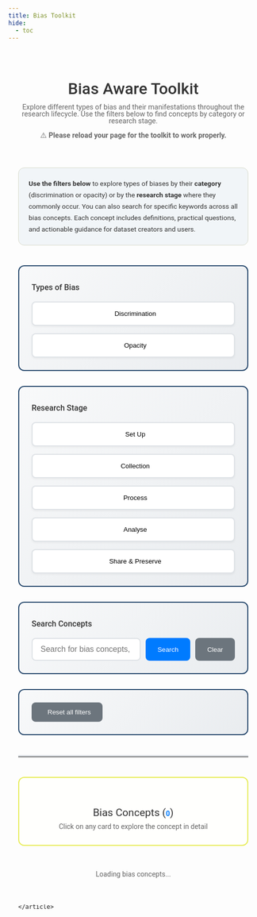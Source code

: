 ```yaml
---
title: Bias Toolkit
hide:
  - toc
---
```


<style>
body {
    font-family: 'Roboto', sans-serif;
    line-height: 1;
}

.container-custom {
    max-width: 1200px;
    margin: 0 auto;
    padding: 20px;
}

.post-title {
    color: #333;
    font-size: 2rem;
    font-weight: 500;
    margin-bottom: 10px;
    text-align: center;
}

.post-description {
    text-align: center;
    color: #666;
    font-size: 0.9rem;
    margin-bottom: 20px;
}

.filter-section {
    margin-bottom: 30px;
    padding: 25px;
    background: linear-gradient(135deg, #f8f9fa 0%, #e9ecef 100%);
    border-radius: 12px;
    border: 2px solid #1d4066ff;
}

.filter-section h3 {
    color: #333;
    font-weight: 500;
    margin-bottom: 20px;
    margin-top: 10px;
    font-size: 1rem;
}

.button-grid {
    display: grid;
    grid-template-columns: repeat(auto-fit, minmax(220px, 1fr));
    gap: 15px;
    margin-top: 15px;
}

.filter-btn {
    padding: 15px 20px;
    border: 2px solid #dee2e6;
    background: white;
    border-radius: 8px;
    cursor: pointer;
    transition: all 0.3s ease;
    font-weight: 500;
    text-align: center;
    display: flex;
    align-items: center;
    justify-content: center;
    gap: 8px;
    box-shadow: 0 2px 4px rgba(0,0,0,0.05);
}

.filter-btn:hover {
    border-color: #007bff;
    background-color: #f8f9fa;
    transform: translateY(-2px);
    box-shadow: 0 4px 12px rgba(0,123,255,0.15);
}

.filter-btn.active {
    background: linear-gradient(135deg, #007bff 0%, #0056b3 100%);
    color: white;
    border-color: #007bff;
    transform: translateY(-2px);
    box-shadow: 0 4px 15px rgba(0,123,255,0.3);
}

.search-container {
    display: flex;
    gap: 10px;
    margin-top: 15px;
    flex-wrap: wrap;
}

.search-container input {
    flex: 1;
    min-width: 200px;
    padding: 12px 16px;
    border: 2px solid #dee2e6;
    border-radius: 8px;
    font-size: 16px;
    transition: border-color 0.3s ease;
}

.search-container input:focus {
    outline: none;
    border-color: #007bff;
    box-shadow: 0 0 0 3px rgba(0,123,255,0.1);
}

.search-btn {
    padding: 12px 24px;
    background: #007bff;
    color: white;
    border: none;
    border-radius: 8px;
    cursor: pointer;
    transition: all 0.3s ease;
    font-weight: 500;
}

.search-btn:hover {
    background: #0056b3;
    transform: translateY(-1px);
}

.reset-btn {
    padding: 12px 24px;
    background: #6c757d;
    color: white;
    border: none;
    border-radius: 8px;
    cursor: pointer;
    transition: all 0.3s ease;
    font-weight: 500;
    display: flex;
    align-items: center;
    gap: 8px;
}

.reset-btn:hover {
    background: #545b62;
    transform: translateY(-1px);
}

.card {
    border: 1px solid rgba(0,123,255,0.15);
    border-radius: 12px;
    margin-bottom: 25px;
    transition: all 0.3s ease;
    cursor: pointer;
    background: white;
    overflow: hidden;
}

.card:hover {
    box-shadow: 0 8px 25px rgba(0,0,0,0.1);
    transform: translateY(-3px);
    border-color: #007bff;
}

.card-body {
    padding: 25px;
}

.card-title {
    font-size: 1.4rem;
    font-weight: 600;
    margin-bottom: 15px;
    color: #333;
    display: flex;
    align-items: center;
    gap: 10px;
}

.card-title i {
    color: #007bff;
    font-size: 1.2rem;
}

.card-text {
    color: #666;
    margin-bottom: 12px;
    line-height: 1.6;
}

.card-text.keyword {
    font-style: italic;
    color: #888;
    font-size: 0.8rem;
}

.badge {
    display: inline-block;
    padding: 6px 12px;
    background: #e9ecef;
    color: #495057;
    border-radius: 20px;
    font-size: 0.7rem;
    margin-right: 8px;
    margin-bottom: 8px;
    font-weight: 500;
}

.badge.discrimination {
    background: linear-gradient(135deg, #ca6a73ff 0%, #c82333 100%);
    color: white;
}

.badge.opacity {
    background: linear-gradient(135deg, #17a2b8 0%, #138496 100%);
    color: white;
}

.badge.stage {
    background: linear-gradient(135deg, #28a745 0%, #218838 100%);
    color: white;
}

hr.solid {
    border-top: 2px solid #e9ecef;
    margin: 20px 0;
    opacity: 1;
}

#resource-count {
    font-weight: 700;
    color: #007bff;
    font-size: 0.9rem;
}

.results-header {
    text-align: center;
    margin: 0px 0 10px 0;
    padding: 30px;
    background: #fffffdff;
    border-radius: 12px;
    border: 2px solid #e7ec54ff;
}

.results-header h2 {
    color: #333;
    font-weight: 400;
    margin-bottom: 10px;
}

.results-header p {
    color: #666;
    margin: 0;
}

.intro-section {
    background: #f1f5f8ff;
    padding: 20px;
    border-radius: 12px;
    margin-bottom: 40px;
    border: 1px solid #d8dbcbff;
}

.intro-section p {
    margin: 0;
    color: #333;
    font-size: 0.85rem;
    line-height: 1.7;
}

.loading {
    text-align: center;
    padding: 40px;
    color: #666;
}

/* Responsive design */
@media (max-width: 768px) {
    .search-container {
        flex-direction: column;
    }
    
    .search-container input {
        min-width: 100%;
    }
    
    .button-grid {
        grid-template-columns: 1fr;
    }
    
    .card-body {
        padding: 20px;
    }
    
    .post-title {
        font-size: 2rem;
    }
}
</style>

<!-- Font Awesome -->
<link rel="stylesheet" href="https://cdn.jsdelivr.net/npm/@fortawesome/fontawesome-free@6.4.0/css/all.min.css" integrity="sha256-HtsXJanqjKTc8vVQjO4YMhiqFoXkfBsjBWcX91T1jr8=" crossorigin="anonymous">

<div class="container-custom">
    <header class="post-header">
        <h1 class="post-title">Bias Aware Toolkit</h1>
        <p class="post-description">
            Explore different types of bias and their manifestations throughout the research lifecycle. 
            Use the filters below to find concepts by category or research stage. <br> <br>
            ⚠️ <b>Please reload your page for the toolkit to work properly.</b>
        </p>
    </header>

<article>
        <div class="intro-section">
            <p>
                <strong>Use the filters below</strong> to explore types of biases by their <strong>category</strong> (discrimination or opacity) 
                or by the <strong>research stage</strong> where they commonly occur. You can also search for specific keywords across all bias concepts. 
                Each concept includes definitions, practical questions, and actionable guidance for dataset creators and users.
            </p>
        </div>
        
<!-- Type Filter -->
<div class="filter-section">
            <h3><i class="fa-solid fa-tags"></i> Types of Bias</h3>
            <div class="button-grid">
                <button class="filter-btn type-btn" data-filter="type" data-value="discrimination">
                    <i class="fa-solid fa-exclamation-triangle"></i>
                    Discrimination
                </button>
                <button class="filter-btn type-btn" data-filter="type" data-value="opacity">
                    <i class="fa-solid fa-eye-slash"></i>
                    Opacity 
                </button>
            </div>
        </div>

<!-- Stage Filter -->
<div class="filter-section">
            <h3><i class="fa-solid fa-project-diagram"></i> Research Stage</h3>
            <div class="button-grid">
                <button class="filter-btn stage-btn" data-filter="stage" data-value="setup">
                    <i class="fa-solid fa-cog"></i>
                    Set Up 
                </button>
                <button class="filter-btn stage-btn" data-filter="stage" data-value="collection">
                    <i class="fa-solid fa-database"></i>
                    Collection 
                </button>
                <button class="filter-btn stage-btn" data-filter="stage" data-value="process">
                    <i class="fa-solid fa-gears"></i>
                    Process 
                </button>
                <button class="filter-btn stage-btn" data-filter="stage" data-value="analyse">
                    <i class="fa-solid fa-chart-bar"></i>
                    Analyse 
                </button>
                <button class="filter-btn stage-btn" data-filter="stage" data-value="share">
                    <i class="fa-solid fa-share"></i>
                    Share & Preserve 
                </button>
            </div>
        </div>

<!-- Search -->
<div class="filter-section">
            <h3><i class="fa-solid fa-search"></i> Search Concepts</h3>
            <div class="search-container">
                <input type="text" id="search-input" placeholder="Search for bias concepts, definitions, keywords, or questions...">
                <button id="search-btn" class="search-btn">
                    <i class="fa-solid fa-search"></i> Search
                </button>
                <button id="clear-search-btn" class="search-btn" style="background: #6c757d;">
                    <i class="fa-solid fa-times"></i> Clear
                </button>
            </div>
        </div>

<!-- Reset -->
<div class="filter-section">
            <button class="reset-btn" data-reset="all">
                <i class="fa-solid fa-rotate-left"></i>
                Reset all filters
            </button>
        </div>

<hr style="border-top: 3px solid #dee2e6; margin: 40px 0;">

<!-- Results Header -->
<div class="results-header">
            <h2>
                Bias Concepts (<span id="resource-count">0</span>)
            </h2>
            <p>
                <i class="fa-solid fa-info-circle"></i> 
                Click on any card to explore the concept in detail
            </p>
        </div>

<!-- Cards Container -->
<div id="card-list">
            <div class="loading">
                <i class="fa-solid fa-spinner fa-spin"></i> Loading bias concepts...
            </div>
        </div>

<script>
            // Embedded bias configuration data - no async loading required
            const BIAS_DATA = [
        {
                "title": "FAIR",
                "slug": "FAIR",
                "types": [
                        "opacity"
                ],
                "stages": [
                        "setup",
                        "collection",
                        "share"
                ],
                "keywords": [
                        "findable",
                        "reusable",
                        "interoperable",
                        "accessible",
                        "reuse",
                        "legacy data",
                        "provenance",
                        "robustness",
                        "sustainability",
                        "license"
                ],
                "definition": "Principles to improve \"the Findability, Accessibility, Interoperability, and Reuse of digital assets.",
                "stakes": "Adhering to the FAIR Principles ensures your data is technically responsible, as it benefits the reusability and interoperability of the data. This also supports sustainability and better research practices, and consequently, better knowledge production.",
                "icon": "fa-circle-question"
        },
        {
                "title": "Accessibility",
                "slug": "accessibility",
                "types": [
                        "discrimination",
                        "opacity"
                ],
                "stages": [
                        "collection",
                        "share"
                ],
                "keywords": [
                        "available",
                        "findable",
                        "inclusivity"
                ],
                "definition": "“Accessibility ensures that all people—regardless of ability—can interact with the information or services you provide.",
                "stakes": "Ensuring equal accessibility to your research (data) is a core part of creating responsible research, because it allows for knowledge to be fairly shared.",
                "icon": "fa-circle-question"
        },
        {
                "title": "Accuracy",
                "slug": "accuracy",
                "types": [
                        "opacity"
                ],
                "stages": [
                        "collection",
                        "process"
                ],
                "keywords": [
                        "factual",
                        "correct",
                        "errors"
                ],
                "definition": "Being exact or correct.",
                "stakes": "It is important to be as accurate as you can be - describing precisely your process or avoiding factual mistakes in descriptions or annotations for example. Inaccurate information left in your data, will be transposed onto subsequent research using your data.",
                "icon": "fa-circle-question"
        },
        {
                "title": "Availability",
                "slug": "availability",
                "types": [
                        "discrimination"
                ],
                "stages": [
                        "collection"
                ],
                "keywords": [
                        "accessible",
                        "findable",
                        "inclusivity"
                ],
                "definition": "Denotes whether a source of data is in existence, reachable and operational.",
                "stakes": "Availability of sources impacts what type of research you can conduct and conclusions you can draw. Acknowledging a lack of availability signals to the audience that narratives are likely missing from the output. Availability also creates accountability.",
                "icon": "fa-circle-question"
        },
        {
                "title": "Collaboration",
                "slug": "collaboration",
                "types": [
                        "opacity"
                ],
                "stages": [
                        "setup",
                        "collection",
                        "share"
                ],
                "keywords": [
                        "stakeholder engagement",
                        "community involvement",
                        "plurivocality",
                        "multivocality",
                        "participatory research",
                        "co-creation",
                        "partnership"
                ],
                "definition": "Working together respectfully with others who bring in different perspectives.",
                "stakes": "Collaboration in any form is crucial in creating ethically responsible datasets. Not allowing for other perspectives on your work produces tunnel-visioned, and often incorrect work.",
                "icon": "fa-handshake"
        },
        {
                "title": "Documentation",
                "slug": "documentation",
                "types": [
                        "opacity"
                ],
                "stages": [
                        "set up",
                        "collect",
                        "process",
                        "analyse",
                        "share"
                ],
                "keywords": [
                        "transparency",
                        "context",
                        "reuse",
                        "robust"
                ],
                "definition": "The descriptive account of the process of creating or curating information.",
                "stakes": "Creating extensive documentation is crucial to ensure adequate contextualisation of your research and transparency around research practices. This creates accountability as well.",
                "icon": "fa-circle-question"
        },
        {
                "title": "Durability",
                "slug": "durability",
                "types": [
                        "opacity",
                        "discrimination"
                ],
                "stages": [
                        "setup"
                ],
                "keywords": [
                        "robustness",
                        "future",
                        "sustainability",
                        "FAIR",
                        "data management"
                ],
                "definition": "Maintenance of data's integrity and availability for the future.",
                "stakes": "Enabling accessibility and availability of your research output after the end of your project, is very valuable, because it allows other researchers to build off of your work.",
                "icon": "fa-circle-question"
        },
        {
                "title": "Expertise",
                "slug": "expertise",
                "types": [
                        "discrimination",
                        "opacity"
                ],
                "stages": [
                        "collection",
                        "process"
                ],
                "keywords": [
                        "knowledge",
                        "power",
                        "multivocality",
                        "collaboration",
                        "team"
                ],
                "definition": "“A high level of knowledge or skill”\n\n_Definition source: Cambridge Dictionary (n.",
                "stakes": "Your expertise impacts what type of research you conduct and conclusions you draw.",
                "icon": "fa-circle-question"
        },
        {
                "title": "Harmful Language",
                "slug": "harmful-language",
                "types": [
                        "discrimination"
                ],
                "stages": [
                        "setup",
                        "collection",
                        "process",
                        "share"
                ],
                "keywords": [
                        "harm",
                        "racism",
                        "categories"
                ],
                "definition": "Language that causes uncomfort, pain, feelings of unsafety to an individual or group of people.",
                "stakes": "Harmful language can cause hurt to people and make the spaces they access your data in feel unsafe.",
                "icon": "fa-circle-question"
        },
        {
                "title": "Historicity",
                "slug": "historicity",
                "types": [
                        "discrimination",
                        "opacity"
                ],
                "stages": [
                        "collection"
                ],
                "keywords": [
                        "original",
                        "primary source",
                        "significance",
                        "context"
                ],
                "definition": "Philosophical term denoting an authenticity of an event in the past.",
                "stakes": "Historicity is important because we do not want to erase past wrongs. A dataset or narrative for historical research must include flaws, but must also be contextualised and not reiterated responsibly.",
                "icon": "fa-circle-question"
        },
        {
                "title": "impact",
                "slug": "impact",
                "types": [
                        "discrimination",
                        "opacity"
                ],
                "stages": [
                        "setup"
                ],
                "keywords": [
                        "topic",
                        "audience",
                        "community",
                        "benefit",
                        "harm"
                ],
                "definition": "an effect on, change or benefit to the economy, society, culture, public policy or services, health, the environment or quality of life (beyond academia)",
                "stakes": "If impact goes unconsidered, and therefore not discussed in research’s output, there can be (unintended) harm done. In order to work as responsibly as possible, while aiming for just knowledge production, impact should be accounted for during conceptualisation of the project already.",
                "icon": "fa-circle-question"
        },
        {
                "title": "Methodology",
                "slug": "methodology",
                "types": [
                        "opacity"
                ],
                "stages": [
                        "analyse"
                ],
                "keywords": [
                        "algorithm",
                        "methods",
                        "evaluate",
                        "approach"
                ],
                "definition": "a systematic deviation in the outcomes of an evaluation process, stemming directly from the specific methods or approaches employed.",
                "stakes": "",
                "icon": "fa-microscope"
        },
        {
                "title": "Multivocality",
                "slug": "multivocality",
                "types": [
                        "discrimination",
                        "opacity"
                ],
                "stages": [
                        "collection",
                        "process"
                ],
                "keywords": [
                        "perspectives",
                        "narratives",
                        "silences",
                        "plurivocality",
                        "polyvocality",
                        "polyphony"
                ],
                "definition": "“An approach to archaeology, but also for historical reasoning, explanation and understanding that accepts a high degree of relativism and thus encourages the contemporaneous articulation of numerous ...",
                "stakes": "If multivocality is neither considered, nor represented in the publication of research (documentation), it gives an unfair representation of the past and/or present, as there are always parallel discourses present.",
                "icon": "fa-circle-question"
        },
        {
                "title": "Ownership",
                "slug": "ownership",
                "types": [
                        "discrimination"
                ],
                "stages": [
                        "setup",
                        "share"
                ],
                "keywords": [
                        "possession",
                        "responsibility",
                        "power",
                        "accessible",
                        "privilege",
                        "oppression"
                ],
                "definition": "Data ownership refers to both the possession of and responsibility for information.",
                "stakes": "Ownership should be considered in order to confront unbalanced power structures. Concrete actions can then be taken to provide more fairness in these structures (such as shifting ownership).",
                "icon": "fa-circle-question"
        },
        {
                "title": "Positionality",
                "slug": "positionality",
                "types": [
                        "opacity"
                ],
                "stages": [
                        "setup"
                ],
                "keywords": [
                        "social position",
                        "power structures",
                        "identity",
                        "reflexivity",
                        "privilege",
                        "oppression",
                        "situatedness"
                ],
                "definition": "“One’s social position or place in a given society in relation to race, ethnicity, and other statuses (e.",
                "stakes": "When positionality goes unconsidered or unacknowledged, the research is impacted and lacks connection to the current situation (tone-deaf). Also hinders transparency, reuse and reproducibility.",
                "icon": "fa-user-circle"
        },
        {
                "title": "Privacy",
                "slug": "privacy",
                "types": [
                        "opacity"
                ],
                "stages": [
                        "collection"
                ],
                "keywords": [
                        "legal",
                        "difficult to share"
                ],
                "definition": "Privacy is concerned with the protection of personal data: “any information that relates to an identified or identifiable living individual (data subject).",
                "stakes": "Privacy has many (legal) regulations around it, and is therefore important to consider.",
                "icon": "fa-circle-question"
        },
        {
                "title": "Provenance",
                "slug": "provenance",
                "types": [
                        "opacity"
                ],
                "stages": [
                        "collection"
                ],
                "keywords": [
                        "context",
                        "agency",
                        "chronology",
                        "origin",
                        "metadata"
                ],
                "definition": "“The chronology of the origin, development, ownership, location, and changes to a system or system component and associated data [and objects and documentation].",
                "stakes": "To understand the journey your data has been through, as well as understanding the context of its creation and changes, is integral to understanding the data itself and how it can serve your research.",
                "icon": "fa-circle-question"
        },
        {
                "title": "Recruitment",
                "slug": "recruitment",
                "types": [
                        "opacity",
                        "discrimination"
                ],
                "stages": [
                        "setup"
                ],
                "keywords": [
                        "diversity",
                        "representation",
                        "expertise",
                        "team",
                        "inclusivity",
                        "management"
                ],
                "definition": "The process of finding and hiring people to work in the same project as you.",
                "stakes": "If recruitment practices are not done thoughtfully, it will make it so that your team may lack expertise and/or diversity. Both of those are crucial in creating conscientious research.",
                "icon": "fa-circle-question"
        },
        {
                "title": "Representation",
                "slug": "representation",
                "types": [
                        "discrimination",
                        "opacity"
                ],
                "stages": [
                        "collection",
                        "analyse",
                        "share"
                ],
                "keywords": [
                        "inclusion",
                        "diversity",
                        "voice",
                        "visibility",
                        "marginalization",
                        "marginalisation",
                        "demographics",
                        "sampling"
                ],
                "definition": "How (in what ways) something is depicted.",
                "stakes": "When groups, cultures, and histories are mis- or underrepresented, it skews narratives, lacking multiple perspectives.",
                "icon": "fa-users"
        },
        {
                "title": "Reproducibility",
                "slug": "reproducibility",
                "types": [
                        "opacity"
                ],
                "stages": [
                        "analyse",
                        "share"
                ],
                "keywords": [
                        "documentation",
                        "reuse",
                        "evaluate"
                ],
                "definition": "A central tenet of science: To produce a reliable scientific body of knowledge, researchers must be able to trace the steps of each other’s work and verify that they yield the claimed results, or to e...",
                "stakes": "_related to: documentation; FAIR; accessibility; provenance  If research is not reproducible, it means the process has been untransparent. The research, as a result, is not trustworthy and lacks accountability.",
                "icon": "fa-circle-question"
        },
        {
                "title": "Silences",
                "slug": "silences",
                "types": [
                        "opacity",
                        "discrimination"
                ],
                "stages": [
                        "setup",
                        "analyse"
                ],
                "keywords": [
                        "archival gaps",
                        "missing data",
                        "representation",
                        "absences",
                        "documentation",
                        "historical record"
                ],
                "definition": "“A gap in the (historical) record resulting from the unintentional or purposeful absence or distortion of documentation.",
                "stakes": "Silences cause a skewed narrative of history, in which certain narratives are not acknowledged and/or included.",
                "icon": "fa-volume-xmark"
        },
        {
                "title": "Transparency",
                "slug": "transparency",
                "types": [
                        "opacity"
                ],
                "stages": [
                        "setup",
                        "collection",
                        "process",
                        "share"
                ],
                "keywords": [
                        "reuse",
                        "documentation",
                        "contextualisation",
                        "audit"
                ],
                "definition": "make data, analysis, methods, and interpretive choices underlying their claims visible in a way that allows others to evaluate them\"\n\n_Definition source: Princeton (n.",
                "stakes": "Transparency is crucial in research: in documentation, communication, publications. Research that lacks transparency causes wrongful reiterations and conclusions to be drawn - it also does not encourage responsible reuse of knowledge.",
                "icon": "fa-eye"
        },
        {
                "title": "Unintented Use",
                "slug": "unintended-use",
                "types": [
                        "discrimination",
                        "opacity"
                ],
                "stages": [
                        "analyse",
                        "share"
                ],
                "keywords": [
                        "impact",
                        "harm",
                        "accountability",
                        "risk assessment",
                        "misinterpretation",
                        "function creep",
                        "misleading"
                ],
                "definition": "Uses of produced data that are not as intended by the researcher.",
                "stakes": "Similar to risk assessments: by considering unintended uses during research, some of these uses could already be mitigated. Noting unintended uses also flags responsibility and accountability to other researchers.",
                "icon": "fa-circle-question"
        }
];

            class BiasToolkit {
                constructor() {
                    this.biasData = BIAS_DATA;
                    this.state = {
                        type: null,
                        stage: null,
                        searchQuery: ""
                    };
                    this.init();
                }

                init() {
                    this.renderCards();
                    this.bindEvents();
                    this.filterCards();
                    
                    // Handle URL parameters for SPA navigation
                    this.loadFromURL();
                    window.addEventListener('popstate', () => this.loadFromURL());
                }

                renderCards() {
                    const cardList = document.getElementById('card-list');
                    cardList.innerHTML = this.biasData.map(bias => this.createCardHTML(bias)).join('');
                }

                createCardHTML(bias) {
                    const typeBadges = bias.types.map(type => 
                        `<span class="badge ${type}">${this.capitalizeFirst(type)}</span>`
                    ).join('');
                    
                    const stageBadges = bias.stages.map(stage => 
                        `<span class="badge stage">${this.formatStage(stage)}</span>`
                    ).join('');

                    const keywordsText = bias.keywords.join(', ');

                    return `
                        <div class="card-wrapper" onclick="this.navigateToPage('${bias.slug}');" style="cursor: pointer;">
                            <div class="card" data-type="${bias.types.join(',')}" data-stage="${bias.stages.join(',')}">
                                <div class="card-body">
                                    <h5 class="card-title">
                                        <i class="fa-solid ${bias.icon}"></i>
                                        ${bias.title}
                                    </h5>
                                    <div style="margin-bottom: 15px;">
                                        ${typeBadges}
                                        ${stageBadges}
                                    </div>
                                    <p class="card-text">
                                        ${bias.definition}
                                    </p>
                                    <p class="card-text keyword">
                                        <i class="fa-solid fa-tags"></i>
                                        <strong>Keywords:</strong> ${keywordsText}
                                    </p>
                                    <hr class="solid">
                                    <p class="card-text">
                                        <i class="fa-solid fa-exclamation-triangle" style="color: #ffc107;"></i>
                                        <strong>Stakes:</strong> ${bias.stakes}
                                    </p>
                                </div>
                            </div>
                        </div>
                    `;
                }

                navigateToPage(slug) {
                    // SPA navigation - can be customized for your routing
                    window.open(`../types/${slug}/`, '_blank');
                }

                capitalizeFirst(str) {
                    return str.charAt(0).toUpperCase() + str.slice(1);
                }

                formatStage(stage) {
                    const stageMap = {
                        'setup': 'Set Up',
                        'collection': 'Collection',
                        'process': 'Process',
                        'analyse': 'Analyse',
                        'share': 'Share & Preserve'
                    };
                    return stageMap[stage] || this.capitalizeFirst(stage);
                }

                bindEvents() {
                    // Type filter buttons
                    document.querySelectorAll(".type-btn").forEach(btn => {
                        btn.addEventListener("click", () => this.handleFilter("type", btn));
                    });

                    // Stage filter buttons
                    document.querySelectorAll(".stage-btn").forEach(btn => {
                        btn.addEventListener("click", () => this.handleFilter("stage", btn));
                    });

                    // Reset buttons
                    document.querySelectorAll(".reset-btn").forEach(btn => {
                        btn.addEventListener("click", () => {
                            if (btn.dataset.reset === "all") {
                                this.clearAllFilters();
                            } else {
                                this.handleReset(btn.dataset.reset);
                            }
                        });
                    });

                    // Search functionality
                    const searchInput = document.getElementById("search-input");
                    if (searchInput) {
                        searchInput.addEventListener("input", () => this.handleSearch());
                        searchInput.addEventListener("keypress", (e) => {
                            if (e.key === "Enter") {
                                e.preventDefault();
                                this.handleSearch();
                            }
                        });
                    }

                    const searchBtn = document.getElementById("search-btn");
                    if (searchBtn) {
                        searchBtn.addEventListener("click", () => this.handleSearch());
                    }

                    const clearBtn = document.getElementById("clear-search-btn");
                    if (clearBtn) {
                        clearBtn.addEventListener("click", () => this.clearSearch());
                    }
                }

                handleFilter(filterType, button) {
                    const value = button.dataset.value;
                    
                    if (this.state[filterType] === value) {
                        this.state[filterType] = null;
                        button.classList.remove("active");
                    } else {
                        document.querySelectorAll(`.${filterType}-btn`).forEach(btn => {
                            btn.classList.remove("active");
                        });
                        this.state[filterType] = value;
                        button.classList.add("active");
                    }
                    
                    this.filterCards();
                    this.updateURL();
                }

                filterCards() {
                    const cards = document.querySelectorAll(".card");
                    let visibleCount = 0;

                    cards.forEach(card => {
                        const cardTypes = card.dataset.type ? card.dataset.type.split(",") : [];
                        const cardStages = card.dataset.stage ? card.dataset.stage.split(",") : [];
                        const cardText = card.textContent.toLowerCase();

                        const typeMatch = !this.state.type || cardTypes.includes(this.state.type);
                        const stageMatch = !this.state.stage || cardStages.includes(this.state.stage);
                        const searchMatch = !this.state.searchQuery || cardText.includes(this.state.searchQuery);

                        const shouldShow = typeMatch && stageMatch && searchMatch;
                        
                        card.style.display = shouldShow ? "block" : "none";
                        if (shouldShow) visibleCount++;
                    });

                    document.getElementById("resource-count").textContent = visibleCount;
                }

                handleSearch() {
                    const searchInput = document.getElementById("search-input");
                    if (searchInput) {
                        this.state.searchQuery = searchInput.value.toLowerCase();
                        this.filterCards();
                        this.updateURL();
                    }
                }

                clearSearch() {
                    const searchInput = document.getElementById("search-input");
                    if (searchInput) {
                        searchInput.value = "";
                        this.state.searchQuery = "";
                        this.filterCards();
                        this.updateURL();
                    }
                }

                handleReset(filterType) {
                    this.state[filterType] = null;
                    document.querySelectorAll(`.${filterType}-btn`).forEach(btn => {
                        btn.classList.remove("active");
                    });
                    this.filterCards();
                    this.updateURL();
                }

                clearAllFilters() {
                    this.state = {
                        type: null,
                        stage: null,
                        searchQuery: ""
                    };
                    
                    document.querySelectorAll(".filter-btn").forEach(btn => {
                        btn.classList.remove("active");
                    });
                    
                    const searchInput = document.getElementById("search-input");
                    if (searchInput) {
                        searchInput.value = "";
                    }
                    this.filterCards();
                    this.updateURL();
                }

                // SPA Navigation with URL state
                updateURL() {
                    const params = new URLSearchParams();
                    
                    if (this.state.type) params.set('type', this.state.type);
                    if (this.state.stage) params.set('stage', this.state.stage);
                    if (this.state.searchQuery) params.set('search', this.state.searchQuery);
                    
                    const newURL = window.location.pathname + (params.toString() ? '?' + params.toString() : '');
                    history.replaceState(null, '', newURL);
                }

                loadFromURL() {
                    const params = new URLSearchParams(window.location.search);
                    
                    this.state.type = params.get('type');
                    this.state.stage = params.get('stage');
                    this.state.searchQuery = params.get('search') || '';
                    
                    // Update UI to match URL
                    document.getElementById('search-input').value = this.state.searchQuery;
                    
                    // Update filter buttons
                    document.querySelectorAll('.filter-btn').forEach(btn => {
                        btn.classList.remove('active');
                        if ((btn.dataset.filter === 'type' && btn.dataset.value === this.state.type) ||
                            (btn.dataset.filter === 'stage' && btn.dataset.value === this.state.stage)) {
                            btn.classList.add('active');
                        }
                    });
                    
                    this.filterCards();
                }
            }
            // Initialize BiasToolkit function
            function initBiasToolkit() {
                // Always re-initialize to handle MkDocs page navigation
                window.biasToolkitInstance = new BiasToolkit();
            }
            
            // Initialize on DOM ready and MkDocs navigation events
            document.addEventListener('DOMContentLoaded', initBiasToolkit);
            document.addEventListener('navigation.loaded', initBiasToolkit);

        </script>
    </article>
</div>


